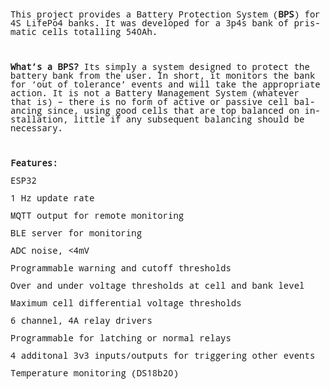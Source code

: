 <!DOCTYPE HTML PUBLIC "-//W3C//DTD HTML 4.0 Transitional//EN">
<html>
<head>
	<meta http-equiv="content-type" content="text/html; charset=utf-8"/>
</head>
<body lang="en-GB" dir="ltr">
<p style="margin-bottom: 0cm; line-height: 100%"><font face="Noto Mono">This
project provides a Battery Protection System (<b>BPS</b>) for 4S
LifePo4 banks.  It was developed for a 3p4s bank of prismatic cells
totalling 540Ah.</font></p>
<p style="margin-bottom: 0cm; line-height: 100%"><br/>

</p>
<p style="margin-bottom: 0cm; line-height: 100%"><font face="Noto Mono"><b>What’s
a BPS?</b>  Its simply a system designed to protect the battery bank
from the user.  In short, it monitors the bank for ‘out of
tolerance’ events and will take the appropriate action. It is not a
Battery Management System (whatever that is) – there is no form of
active or passive cell balancing since, using good cells that are top
balanced on installation, little if any subsequent balancing should
be necessary.</font></p>
<p style="margin-bottom: 0cm; line-height: 100%"><br/>

</p>
<p style="margin-bottom: 0cm; line-height: 100%"><font face="Noto Mono"><b>Features:</b></font></p>
<p style="margin-bottom: 0cm; font-weight: normal; line-height: 100%">
<font face="Noto Mono">	ESP32</font></p>
<p style="margin-bottom: 0cm; font-weight: normal; line-height: 100%">
<font face="Noto Mono">	1 Hz update rate</font></p>
<p style="margin-bottom: 0cm; font-weight: normal; line-height: 100%">
<font face="Noto Mono">	MQTT output for remote monitoring</font></p>
<p style="margin-bottom: 0cm; font-weight: normal; line-height: 100%">
<font face="Noto Mono">	BLE server for monitoring</font></p>
<p style="margin-bottom: 0cm; font-weight: normal; line-height: 100%">
<font face="Noto Mono">	ADC noise, <4mV</font></p>
<p style="margin-bottom: 0cm; font-weight: normal; line-height: 100%">
<font face="Noto Mono">	Programmable warning and cutoff thresholds</font></p>
<p style="margin-bottom: 0cm; font-weight: normal; line-height: 100%">
<font face="Noto Mono">	Over and under voltage thresholds at cell and
bank level</font></p>
<p style="margin-bottom: 0cm; font-weight: normal; line-height: 100%">
<font face="Noto Mono">	Maximum cell differential voltage thresholds</font></p>
<p style="margin-bottom: 0cm; font-weight: normal; line-height: 100%">
<font face="Noto Mono">	6 channel, 4A relay drivers</font></p>
<p style="margin-bottom: 0cm; font-weight: normal; line-height: 100%">
<font face="Noto Mono">	Programmable for latching or normal relays</font></p>
<p style="margin-bottom: 0cm; font-weight: normal; line-height: 100%">
<font face="Noto Mono">	4 additonal 3v3 inputs/outputs for triggering
other events</font></p>
<p style="margin-bottom: 0cm; font-weight: normal; line-height: 100%">
<font face="Noto Mono">	Temperature monitoring (DS18b20)</font></p>
<p style="margin-bottom: 0cm; font-weight: normal; line-height: 100%">
<font face="Noto Mono">	 </font>
</p>
</body>
</html>
